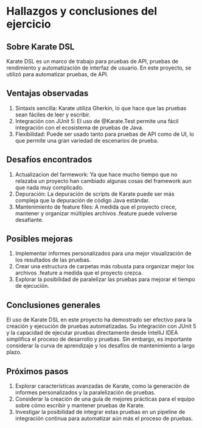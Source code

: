 # Hallazgos y conclusiones del ejercicio

## Sobre Karate DSL
Karate DSL es un marco de trabajo para pruebas de API, pruebas de rendimiento y automatización de interfaz de usuario. En este proyecto, se utilizó para automatizar pruebas, de API.

## Ventajas observadas
1. Sintaxis sencilla: Karate utiliza Gherkin, lo que hace que las pruebas sean fáciles de leer y escribir.
2. Integración con JUnit 5: El uso de @Karate.Test permite una fácil integración con el ecosistema de pruebas de Java.
3. Flexibilidad: Puede ser usado tanto para pruebas de API como de UI, lo que permite una gran variedad de escenarios de prueba.

## Desafíos encontrados
1. Actualizacion del farmework: Ya que hace mucho tiempo que no relazaba un proyecto han cambiado algunas cosas del framework aun que nada muy complicado.
2. Depuración: La depuración de scripts de Karate puede ser más compleja que la depuración de código Java estándar.
3. Mantenimiento de feature files: A medida que el proyecto crece, mantener y organizar múltiples archivos .feature puede volverse desafiante.

## Posibles mejoras
1. Implementar informes personalizados para una mejor visualización de los resultados de las pruebas.
2. Crear una estructura de carpetas más robusta para organizar mejor los archivos .feature a medida que el proyecto crezca.
3. Explorar la posibilidad de paralelizar las pruebas para mejorar el tiempo de ejecución.

## Conclusiones generales
El uso de Karate DSL en este proyecto ha demostrado ser efectivo para la creación y ejecución de pruebas automatizadas. Su integración con JUnit 5 y la capacidad de ejecutar pruebas directamente desde IntelliJ IDEA simplifica el proceso de desarrollo y pruebas. Sin embargo, es importante considerar la curva de aprendizaje y los desafíos de mantenimiento a largo plazo.

## Próximos pasos
1. Explorar características avanzadas de Karate, como la generación de informes personalizados y la paralelización de pruebas.
2. Considerar la creación de una guía de mejores prácticas para el equipo sobre cómo escribir y mantener pruebas de Karate.
3. Investigar la posibilidad de integrar estas pruebas en un pipeline de integración continua para automatizar aún más el proceso de pruebas.
